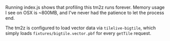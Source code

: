 Running index.js shows that profiling this tm2z runs forever. Memory usage I see on OSX is ~800MB, and I've never had the patience to let the process end.

The tm2z is configured to load vector data via `tilelive-bigtile`, which simply loads `fixtures/bigtile.vector.pbf` for every `getTile` request.

